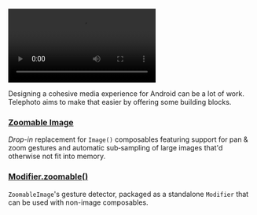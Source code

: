 <style>
/* A table of contents isn't useful on this page. */
.md-nav .md-nav--secondary {
  display: none !important;
}
/* Hide the redundant 'Overview' header on this page. */
h1 {
  display: none;
}
</style>

![type:video](assets/demo_small.mp4)

Designing a cohesive media experience for Android can be a lot of work. Telephoto aims to make that easier by offering some building blocks.

### [Zoomable Image](zoomableimage/index.md)
_Drop-in_ replacement for `Image()` composables featuring support for pan & zoom gestures and automatic sub&#8209;sampling of large images that'd otherwise not fit into memory.

### [Modifier.zoomable()](zoomable/index.md)
`ZoomableImage`'s gesture detector, packaged as a standalone `Modifier` that can be used with non-image composables.
